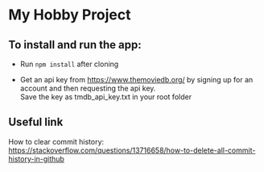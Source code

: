# My Hobby Project

## To install and run the app:

* Run <code>npm install</code> after cloning

* Get an api key from https://www.themoviedb.org/ by signing up for an account and then requesting the api key.\
  Save the key as tmdb_api_key.txt in your root folder

## Useful link

How to clear commit history:\
https://stackoverflow.com/questions/13716658/how-to-delete-all-commit-history-in-github
